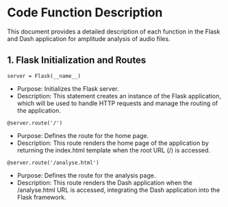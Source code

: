 # Code Function Description
This document provides a detailed description of each function in the Flask and Dash application for amplitude analysis of audio files.
## 1. Flask Initialization and Routes
`server = Flask(__name__)`

- Purpose: Initializes the Flask server.
- Description: This statement creates an instance of the Flask application, which will be used to handle HTTP requests and manage the routing of the application.
  
`@server.route('/')`
- Purpose: Defines the route for the home page.
- Description: This route renders the home page of the application by returning the index.html template when the root URL (/) is accessed.

`@server.route('/analyse.html')`
- Purpose: Defines the route for the analysis page.
- Description: This route renders the Dash application when the /analyse.html URL is accessed, integrating the Dash application into the Flask framework.
